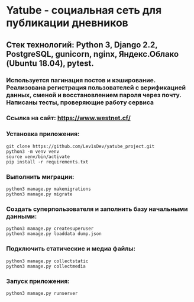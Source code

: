 # Yatube - социальная сеть для публикации дневников

## Стек технологий: Python 3, Django 2.2, PostgreSQL, gunicorn, nginx, Яндекс.Облако (Ubuntu 18.04), pytest.

### Используется пагинация постов и кэширование. Реализована регистрация пользователей с верификацией данных, сменой и восстановлением пароля через почту. Написаны тесты, проверяющие работу сервиса

### Ссылка на сайт: https://www.westnet.cf/

### Установка приложения:
```git clone https://github.com/Lev1sDev/yatube_project.git``` \
```python3 -m venv venv``` \
```source venv/bin/activate``` \
```pip install -r requirements.txt```

### Выполнить миграции:
```python3 manage.py makemigrations``` \
```python3 manage.py migrate```

### Создать суперпользователя и заполнить базу начальными данными:
```python3 manage.py createsuperuser``` \
```python3 manage.py loaddata dump.json```

### Подключить статические и медиа файлы:
```python3 manage.py collectstatic```\
```python3 manage.py collectmedia```

### Запуск приложения:
```python3 manage.py runserver```
